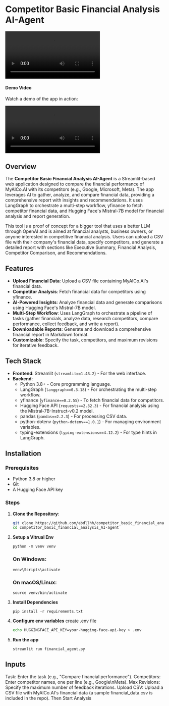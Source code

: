 # Competitor Basic Financial Analysis AI-Agent

![Financial Agent Demo](financial_agent.mp4)
#### Demo Video

Watch a demo of the app in action:

<video controls>
  <source src="financial_agent.mp4" type="video/mp4">
  Your browser does not support the video tag.
</video>

## Overview

The **Competitor Basic Financial Analysis AI-Agent** is a Streamlit-based web application designed to compare the financial performance of MyAICo.AI with its competitors (e.g., Google, Microsoft, Meta). The app leverages AI to gather, analyze, and compare financial data, providing a comprehensive report with insights and recommendations. It uses LangGraph to orchestrate a multi-step workflow, yfinance to fetch competitor financial data, and Hugging Face's Mistral-7B model for financial analysis and report generation.

This tool is a proof of concept for a bigger tool that uses a better LLM through OpenAI and is aimed at financial analysts, business owners, or anyone interested in competitive financial analysis. Users can upload a CSV file with their company's financial data, specify competitors, and generate a detailed report with sections like Executive Summary, Financial Analysis, Competitor Comparison, and Recommendations.

## Features

- **Upload Financial Data**: Upload a CSV file containing MyAICo.AI's financial data.
- **Competitor Analysis**: Fetch financial data for competitors using yfinance.
- **AI-Powered Insights**: Analyze financial data and generate comparisons using Hugging Face's Mistral-7B model.
- **Multi-Step Workflow**: Uses LangGraph to orchestrate a pipeline of tasks (gather financials, analyze data, research competitors, compare performance, collect feedback, and write a report).
- **Downloadable Reports**: Generate and download a comprehensive financial report in Markdown format.
- **Customizable**: Specify the task, competitors, and maximum revisions for iterative feedback.

## Tech Stack

- **Frontend**: Streamlit (`streamlit==1.43.2`) - For the web interface.
- **Backend**:
  - Python 3.8+ - Core programming language.
  - LangGraph (`langgraph==0.3.18`) - For orchestrating the multi-step workflow.
  - yfinance (`yfinance==0.2.55`) - To fetch financial data for competitors.
  - Hugging Face API (`requests==2.32.3`) - For financial analysis using the Mistral-7B-Instruct-v0.2 model.
  - pandas (`pandas==2.2.3`) - For processing CSV data.
  - python-dotenv (`python-dotenv==1.0.1`) - For managing environment variables.
  - typing-extensions (`typing-extensions==4.12.2`) - For type hints in LangGraph.

## Installation

### Prerequisites
- Python 3.8 or higher
- Git
- A Hugging Face API key

### Steps
1. **Clone the Repository**:
   ```bash
   git clone https://github.com/abdllhh/competitor_basic_financial_analysis_AI-agent.git
   cd competitor_basic_financial_analysis_AI-agent

2. **Setup a Vitrual Env**
   ```
   python -m venv venv
   ```
   ### On Windows:
   ```
   venv\Scripts\activate
   ```
   ### On macOS/Linux:
   ```
   source venv/bin/activate
   
4. **Install Dependencies**
   ```
   pip install -r requirements.txt

5. **Configure env variables**
   create  .env file
   ```bash
   echo HUGGINGFACE_API_KEY=your-hugging-face-api-key > .env

6. **Run the app**
   ```
   streamlit run financial_agent.py

## Inputs
Task: Enter the task (e.g., "Compare financial performance").
Competitors: Enter competitor names, one per line (e.g., Google\nMeta).
Max Revisions: Specify the maximum number of feedback iterations.
Upload CSV: Upload a CSV file with MyAICo.AI's financial data (a sample financial_data.csv is included in the repo).
Then Start Analysis

